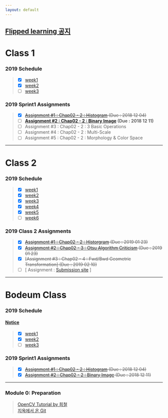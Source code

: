 ```yaml
---
layout: default
---
```



## [Flipped learning 공지](./docs/admin.html)



# Class 1
### 2019 Schedule
>- [x] [week1](./docs/sprint1/week1.html)
>- [x] [week2](./docs/sprint1/week2.html)
>- [ ] [week3](./docs/sprint1/week3.html)

### 2019 Sprint1 Assignments  
>- [x] ~~[Assignment #1 : Chap02 - 2 : Histogram](./docs/assignments/assignment1.html) (Due : 2018 12 04)~~
>- [ ] **[Assignment #2 : Chap02 - 2 : Binary Image](./docs/assignments/assignment2.html) (Due : 2018 12 11)**
>- [ ] Assignment #3 : Chap02 - 2 : 3 Basic Operations
>- [ ] Assignment #4 : Chap02 - 2 : Multi-Scale
>- [ ] Assignment #5 : Chap02 - 2 : Morphology & Color Space

---

# Class 2
### 2019 Schedule
>- [x] [week1](./docs/class2/week1.html)
>- [x] [week2](./docs/class2/week2.html)
>- [x] [week3](./docs/class2/week3.html)
>- [x] [week4](./docs/class2/week4.html)  
>- [x] [week5](./docs/class2/week5.html)  
>- [ ] [week6](./docs/class2/week6.html)

### 2019 Class 2 Assignments  
>- [x] ~~[Assignment #1 : Chap02 - 2 : Historgram](./docs/class2_assignments/assignment1.html) (Due : 2019 01 23)~~
>- [x] ~~[Assignment #2 : Chap02 - 3 : Otsu Algorithm Criticism](./docs/class2_assignments/assignment2.html) (Due : 2019 01 23)~~  
>- [x] ~~[Assignment #3 : Chap02 - 4 : Fwd/Bwd Geometric Transformation] (Due : 2019 02 10)~~  <!-- (./docs/class2_assignments/assignment2.html) -->  
>- [ ] [ Assignment : [Submission site](./docs/class2_assignments/assignment1.html) ]  

---
# Bodeum Class
### 2019 Schedule
#### [Notice](./docs/Bodeum/notice.html)
>- [x] [week1](./docs/Bodeum/week1.html)
>- [x] [week2](./docs/Bodeum/week2.html)
>- [ ] [week3](./docs/Bodeum/week3.html)



### 2019 Sprint1 Assignments 
>- [x] ~~[Assignment #1 : Chap02 - 2 : Histogram](./docs/assignments/assignment1.html) (Due : 2018 12 04)~~
>- [x] ~~[Assignment #2 : Chap02 - 2 : Binary Image](./docs/assignments/assignment2.html) (Due : 2018 12 11)~~


---


### Module 0: Preparation
>[OpenCV Tutorial by 희철](https://docs.google.com/presentation/d/1Uv1geoOMUp7PI4ReuiN8SLE4I6BZglN1viCBqW3DB8Y/edit)  
>[지옥에서 온 Git](https://opentutorials.org/course/2708)  